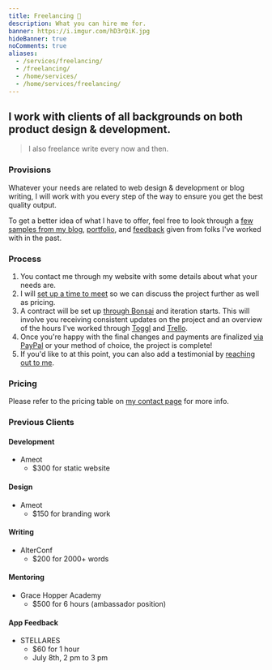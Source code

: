 ```yaml
---
title: Freelancing 💎️
description: What you can hire me for.
banner: https://i.imgur.com/hD3rQiK.jpg
hideBanner: true
noComments: true
aliases:
  - /services/freelancing/
  - /freelancing/
  - /home/services/
  - /home/services/freelancing/
---
```


## I work with clients of all backgrounds on both product design & development.

> I also freelance write every now and then.

### Provisions

Whatever your needs are related to web design & development or blog writing, I will work with you every step of the way to ensure you get the best quality output.

To get a better idea of what I have to offer, feel free to look through a [few samples from my blog](/blog), [portfolio](/portfolio), and [feedback](/services/reviews) given from folks I've worked with in the past.

### Process

1.  You contact me through my website with some details about what your needs are.
2.  I will [set up a time to meet](https://calendly.com/fvcproductions) so we can discuss the project further as well as pricing.
3.  A contract will be set up [through Bonsai](https://www.hellobonsai.com) and iteration starts. This will involve you receiving consistent updates on the project and an overview of the hours I've worked through [Toggl](https://toggl.com/) and [Trello](https://trello.com).
4.  Once you're happy with the final changes and payments are finalized [via PayPal](https://paypal.me/fvcproductions) or your method of choice, the project is complete!
5.  If you'd like to at this point, you can also add a testimonial by [reaching out to me](/contact).

### Pricing

Please refer to the pricing table on [my contact page](/contact) for more info.

### Previous Clients

#### Development

- Ameot
  - $300 for static website

#### Design

- Ameot
  - $150 for branding work

#### Writing

- AlterConf
  - $200 for 2000+ words

#### Mentoring

- Grace Hopper Academy
  - $500 for 6 hours (ambassador position)

#### App Feedback

- STELLARES
  - $60 for 1 hour
  - July 8th, 2 pm to 3 pm
